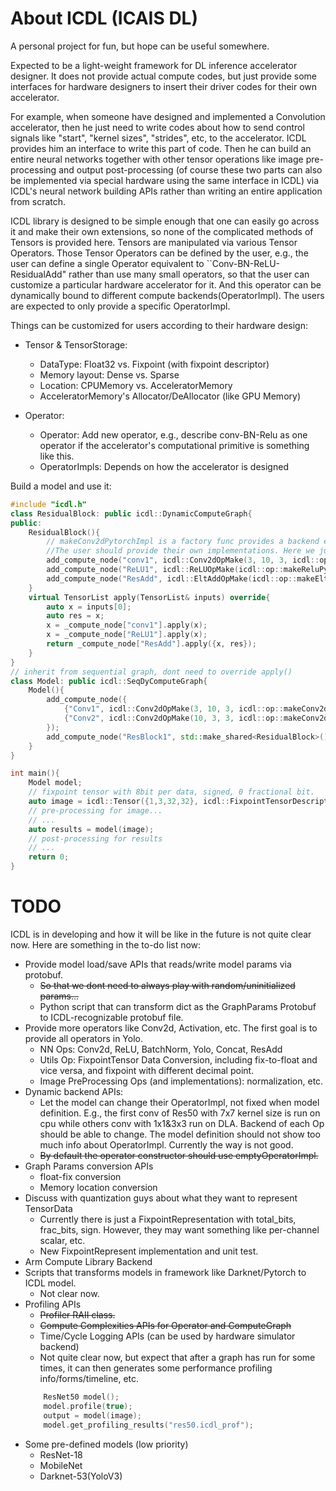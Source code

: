 # About ICDL (ICAIS DL)
A personal project for fun, but hope can be useful somewhere.

Expected to be a light-weight framework for DL inference accelerator designer. It does not provide actual compute codes, but just provide some interfaces for hardware designers to insert their driver codes for their own accelerator. 

For example, when someone have designed and implemented a Convolution accelerator, then he just need to write codes about how to send control signals like "start", "kernel sizes", "strides", etc, to the accelerator. ICDL provides him an interface to write this part of code. Then he can build an entire neural networks together with other tensor operations like image pre-processing and output post-processing (of course these two parts can also be implemented via special hardware using the same interface in ICDL) via ICDL's neural network building APIs rather than writing an entire application from scratch.

ICDL library is designed to be simple enough that one can easily go across it and make their own extensions, so none of the complicated methods of Tensors is provided here. Tensors are manipulated via various Tensor Operators. Those Tensor Operators can be defined by the user, e.g., the user can define a single Operator equivalent to ``Conv-BN-ReLU-ResidualAdd" rather than use many small operators, so that the user can customize a particular hardware accelerator for it. And this operator can be dynamically bound to different compute backends(OperatorImpl). The users are expected to only provide a specific OperatorImpl.


Things can be customized for users according to their hardware design: 
* Tensor & TensorStorage:
   
   * DataType: Float32 vs. Fixpoint (with fixpoint descriptor)
   * Memory layout: Dense vs. Sparse
   * Location: CPUMemory vs. AcceleratorMemory
   * AcceleratorMemory's Allocator/DeAllocator (like GPU Memory)
* Operator:
   * Operator: Add new operator, e.g., describe conv-BN-Relu as one operator if the accelerator's computational primitive is something like this.
   * OperatorImpls: Depends on how the accelerator is designed

Build a model and use it:
```cpp
#include "icdl.h"
class ResidualBlock: public icdl::DynamicComputeGraph{
public: 
    ResidualBlock(){
        // makeConv2dPytorchImpl is a factory func provides a backend engine for a specific operator. 
        //The user should provide their own implementations. Here we just call it a 'PytorchImpl' which calls pytorch's APIs.
        add_compute_node("conv1", icdl::Conv2dOpMake(3, 10, 3, icdl::op::makeConv2dPytorchImpl()));
        add_compute_node("ReLU1", icdl::ReLUOpMake(icdl::op::makeReluPytorchImpl()));
        add_compute_node("ResAdd", icdl::EltAddOpMake(icdl::op::makeEltAddPytorchImpl()));
    }
    virtual TensorList apply(TensorList& inputs) override{
        auto x = inputs[0];
        auto res = x;
        x = _compute_node["conv1"].apply(x);
        x = _compute_node["ReLU1"].apply(x);
        return _compute_node["ResAdd"].apply({x, res});
    }
}
// inherit from sequential graph, dont need to override apply()
class Model: public icdl::SeqDyComputeGraph{
    Model(){
        add_compute_node({
            {"Conv1", icdl::Conv2dOpMake(3, 10, 3, icdl::op::makeConv2dPytorchImpl())},
            {"Conv2", icdl::Conv2dOpMake(10, 3, 3, icdl::op::makeConv2dPytorchImpl())}
        });
        add_compute_node("ResBlock1", std::make_shared<ResidualBlock>());
    }
}

int main(){
    Model model;
    // fixpoint tensor with 8bit per data, signed, 0 fractional bit.
    auto image = icdl::Tensor({1,3,32,32}, icdl::FixpointTensorDescriptor(8, true, 0)));
    // pre-processing for image...
    // ...
    auto results = model(image);
    // post-processing for results
    // ...
    return 0;
}
```


# TODO
ICDL is in developing and how it will be like in the future is not quite clear now.
Here are something in the to-do list now:
* Provide model load/save APIs that reads/write model params via protobuf.
    * ~~So that we dont need to always play with random/uninitialized params...~~
    * Python script that can transform dict as the GraphParams Protobuf to ICDL-recognizable protobuf file.
* Provide more operators like Conv2d, Activation, etc. The first goal is to provide all operators in Yolo. 
    * NN Ops: Conv2d, ReLU, BatchNorm, Yolo, Concat, ResAdd
    * Utils Op: FixpointTensor Data Conversion, including fix-to-float and vice versa, and fixpoint with different decimal point.
    * Image PreProcessing Ops (and implementations): normalization, etc.
* Dynamic backend APIs:
    * Let the model can change their OperatorImpl, not fixed when model definition. E.g., the first conv of Res50 with 7x7 kernel size is run on cpu while others conv with 1x1&3x3 run on DLA. Backend of each Op should be able to change. The model definition should not show too much info about OperatorImpl. Currently the way is not good.
    * ~~By default the operator constructor should use emptyOperatorImpl.~~
* Graph Params conversion APIs
    * float-fix conversion
    * Memory location conversion
* Discuss with quantization guys about what they want to represent TensorData
    * Currently there is just a FixpointRepresentation with total_bits, frac_bits, sign. However, they may want something like per-channel scalar, etc.
    * New FixpointRepresent implementation and unit test.
* Arm Compute Library Backend
* Scripts that transforms models in framework like Darknet/Pytorch to ICDL model.
    * Not clear now.
* Profiling APIs
    * ~~Profiler RAII class.~~
    * ~~Compute Complexities APIs for Operator and ComputeGraph~~
    * Time/Cycle Logging APIs (can be used by hardware simulator backend)
    * Not quite clear now, but expect that after a graph has run for some times, it can then generates some performance profiling info/forms/timeline, etc. 
    ```cpp
        ResNet50 model();
        model.profile(true);
        output = model(image);
        model.get_profiling_results("res50.icdl_prof");
    ```
* Some pre-defined models (low priority)
    * ResNet-18
    * MobileNet
    * Darknet-53(YoloV3)
